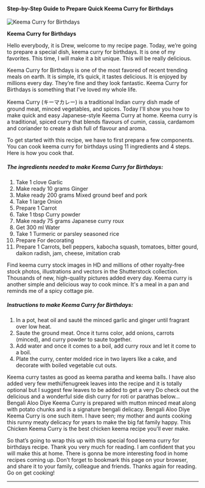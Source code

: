             

#### Step-by-Step Guide to Prepare Quick Keema Curry for Birthdays

![Keema Curry for Birthdays](https://img-global.cpcdn.com/recipes/5280497967038464/751x532cq70/keema-curry-for-birthdays-recipe-main-photo.jpg)

**Keema Curry for Birthdays**

Hello everybody, it is Drew, welcome to my recipe page. Today, we’re going to prepare a special dish, keema curry for birthdays. It is one of my favorites. This time, I will make it a bit unique. This will be really delicious.

Keema Curry for Birthdays is one of the most favored of recent trending meals on earth. It is simple, it’s quick, it tastes delicious. It is enjoyed by millions every day. They’re fine and they look fantastic. Keema Curry for Birthdays is something that I’ve loved my whole life.

Keema Curry (キーマカレー) is a traditional Indian curry dish made of ground meat, minced vegetables, and spices. Today I'll show you how to make quick and easy Japanese-style Keema Curry at home. Keema curry is a traditional, spiced curry that blends flavours of cumin, cassia, cardamom and coriander to create a dish full of flavour and aroma.

To get started with this recipe, we have to first prepare a few components. You can cook keema curry for birthdays using 11 ingredients and 4 steps. Here is how you cook that.

##### The ingredients needed to make Keema Curry for Birthdays:

1.  Take 1 clove Garlic
2.  Make ready 10 grams Ginger
3.  Make ready 200 grams Mixed ground beef and pork
4.  Take 1 large Onion
5.  Prepare 1 Carrot
6.  Take 1 tbsp Curry powder
7.  Make ready 75 grams Japanese curry roux
8.  Get 300 ml Water
9.  Take 1 Turmeric or parsley seasoned rice
10.  Prepare For decorating
11.  Prepare 1 Carrots, bell peppers, kabocha squash, tomatoes, bitter gourd, daikon radish, jam, cheese, imitation crab

Find keema curry stock images in HD and millions of other royalty-free stock photos, illustrations and vectors in the Shutterstock collection. Thousands of new, high-quality pictures added every day. Keema curry is another simple and delicious way to cook mince. It's a meal in a pan and reminds me of a spicy cottage pie.

##### Instructions to make Keema Curry for Birthdays:

1.  In a pot, heat oil and sauté the minced garlic and ginger until fragrant over low heat.
2.  Saute the ground meat. Once it turns color, add onions, carrots (minced), and curry powder to saute together.
3.  Add water and once it comes to a boil, add curry roux and let it come to a boil.
4.  Plate the curry, center molded rice in two layers like a cake, and decorate with boiled vegetable cut outs.

Keema curry tastes as good as keema paratha and keema balls. I have also added very few methi/fenugreek leaves into the recipe and it is totally optional but I suggest few leaves to be added to get a very Do check out the delicious and a wonderful side dish curry for roti or parathas below… Bengali Aloo Diye Keema Curry is prepared with mutton minced meat along with potato chunks and is a signature bengali delicacy. Bengali Aloo Diye Keema Curry is one such item. I have seen; my mother and aunts cooking this runny meaty delicacy for years to make the big fat family happy. This Chicken Keema Curry is the best chicken keema recipe you'll ever make.

So that’s going to wrap this up with this special food keema curry for birthdays recipe. Thank you very much for reading. I am confident that you will make this at home. There is gonna be more interesting food in home recipes coming up. Don’t forget to bookmark this page on your browser, and share it to your family, colleague and friends. Thanks again for reading. Go on get cooking!

* * *